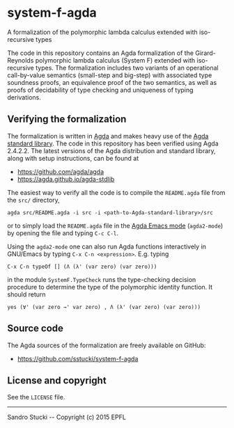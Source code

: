 # system-f-agda

A formalization of the polymorphic lambda calculus extended with
iso-recursive types

The code in this repository contains an Agda formalization of the
Girard-Reynolds polymorphic lambda calculus (System F) extended with
iso-recursive types.  The formalization includes two variants of an
operational call-by-value semantics (small-step and big-step) with
associated type soundness proofs, an equivalence proof of the two
semantics, as well as proofs of decidability of type checking and
uniqueness of typing derivations.


Verifying the formalization
---------------------------

The formalization is written in [Agda](https://github.com/agda/agda)
and makes heavy use of the [Agda standard
library](https://agda.github.io/agda-stdlib).  The code in this
repository has been verified using Agda 2.4.2.2.  The latest versions
of the Agda distribution and standard library, along with setup
instructions, can be found at

 * https://github.com/agda/agda
 * https://agda.github.io/agda-stdlib

The easiest way to verify all the code is to compile the `README.agda`
file from the `src/` directory,

    agda src/README.agda -i src -i <path-to-Agda-standard-library>/src

or to simply load the `README.agda` file in the [Agda Emacs
mode](https://github.com/agda/agda#configuring-the-emacs-mode)
(`agda2-mode`) by opening the file and typing `C-c C-l`.

Using the `agda2-mode` one can also run Agda functions interactively
in GNU/Emacs by typing `C-x C-n <expression>`.  E.g. typing

    C-x C-n typeOf [] (Λ (λ' (var zero) (var zero)))

in the module `SystemF.TypeCheck` runs the type-checking decision
procedure to determine the type of the polymorphic identity function.
It should return

    yes (∀' (var zero →' var zero) , Λ (λ' (var zero) (var zero)))


Source code
-----------

The Agda sources of the formalization are freely available on GitHub:

 * https://github.com/sstucki/system-f-agda


License and copyright
---------------------

See the `LICENSE` file.


------------------------------------------------------------------------
Sandro Stucki -- Copyright (c) 2015 EPFL
